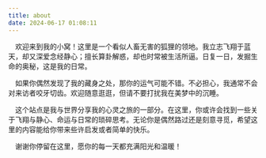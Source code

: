 ```yaml
---
title: about
date: 2024-06-17 01:08:11
---
```


&ensp;&ensp;欢迎来到我的小窝！这里是一个看似人畜无害的狐狸的领地。我立志飞翔于蓝天，却又深爱念经静心；擅长算卦解惑，却也时常被生活所逼。日复一日，发掘生命的奥秘，这是我的日常。

&ensp;&ensp;如果你偶然发现了我的藏身之处，那你的运气可能不错。不必担心，我通常不会对来访者咬牙切齿。欢迎随意逛逛，但请不要打扰我在美梦中的沉睡。

&ensp;&ensp;这个站点是我与世界分享我的心灵之旅的一部分。在这里，你或许会找到一些关于飞翔与静心、命运与日常的琐碎思考。无论你是偶然路过还是刻意寻觅，希望这里的内容能给你带来些许启发或者简单的快乐。

&ensp;&ensp;谢谢你停留在这里，愿你的每一天都充满阳光和温暖！